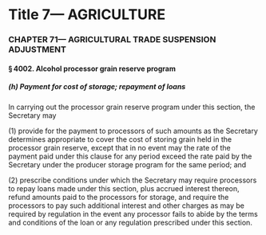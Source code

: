 
# Title 7— AGRICULTURE
### CHAPTER 71— AGRICULTURAL TRADE SUSPENSION ADJUSTMENT
#### § 4002. Alcohol processor grain reserve program
##### (h) Payment for cost of storage; repayment of loans

In carrying out the processor grain reserve program under this section, the Secretary may

(1) provide for the payment to processors of such amounts as the Secretary determines appropriate to cover the cost of storing grain held in the processor grain reserve, except that in no event may the rate of the payment paid under this clause for any period exceed the rate paid by the Secretary under the producer storage program for the same period; and

(2) prescribe conditions under which the Secretary may require processors to repay loans made under this section, plus accrued interest thereon, refund amounts paid to the processors for storage, and require the processors to pay such additional interest and other charges as may be required by regulation in the event any processor fails to abide by the terms and conditions of the loan or any regulation prescribed under this section.
